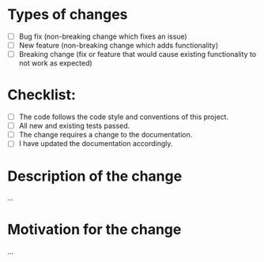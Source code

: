 # Types of changes

<!-- Please put an `x` without spaces (e.g. [x]) in all the boxes that apply: -->

- [ ] Bug fix (non-breaking change which fixes an issue)
- [ ] New feature (non-breaking change which adds functionality)
- [ ] Breaking change (fix or feature that would cause existing functionality to not work as expected)

# Checklist:

<!-- Please put an `x` without spaces (e.g. [x]) in all the boxes that apply: -->

- [ ] The code follows the code style and conventions of this project.
- [ ] All new and existing tests passed.
- [ ] The change requires a change to the documentation.
- [ ] I have updated the documentation accordingly.

# Description of the change

<!-- Please provide enough information so others can review your pull request -->

...

# Motivation for the change

<!-- Please explain the motivation for making this change -->

...